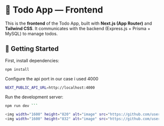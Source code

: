 # 🎨 Todo App — Frontend

This is the **frontend** of the Todo App, built with **Next.js (App Router)** and **Tailwind CSS**. It communicates with the backend (Express.js + Prisma + MySQL) to manage todos.

## 🚀 Getting Started


First, install dependencies:

```bash
npm install
```
Configure the api port in our case i used 4000
```bash
NEXT_PUBLIC_API_URL=http://localhost:4000
```


Run the development server:
```bash
npm run dev ```

<img width="1600" height="820" alt="image" src="https://github.com/user-attachments/assets/dc9e41ee-da0d-4121-a9c4-d7c3e9f6d944" />
<img width="1600" height="832" alt="image" src="https://github.com/user-attachments/assets/36af61cf-885d-4068-b862-4b5023bf6fb7" />


